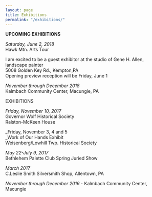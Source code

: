 ```yaml
---
layout: page
title: Exhibitions
permalink: "/exhibitions/"
---
```

**UPCOMING EXHIBITIONS**

_Saturday, June 2, 2018_  
Hawk Mtn. Arts Tour  
  
I am excited to be a guest exhibitor at the studio of Gene H. Allen, landscape painter  
5008 Golden Key Rd., Kempton,PA  
Opening preview reception will be Friday, June 1  
  
_November through December 2018_   
Kalmbach Community Center, Macungie, PA

EXHIBITIONS

_Friday, November 10, 2017_  
Governor Wolf Historical Society  
Ralston-McKeen House

_Friday, November 3, 4 and 5  
_Work of Our Hands Exhibit  
Weisenberg/Lowhill Twp. Historical Society

_May 22-July 9, 2017_   
Bethlehem Palette Club Spring Juried Show</span>

_March 2017_  
C.Leslie Smith Silversmith Shop, Allentown, PA</span>

_November through December 2016_ - Kalmbach Community Center, Macungie